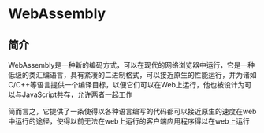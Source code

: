 # WebAssembly

## 简介

WebAssembly是一种新的编码方式，可以在现代的网络浏览器中运行，它是一种低级的类汇编语言，具有紧凑的二进制格式，可以接近原生的性能运行，并为诸如C/C++等语言提供一个编译目标，以便它们可以在Web上运行，他也被设计为可以与JavaScript共存，允许两者一起工作

简而言之，它提供了一条使得以各种语言编写的代码都可以接近原生的速度在web中运行的途径，使得以前无法在web上运行的客户端应用程序得以在web上运行